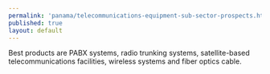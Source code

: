 ```yaml
--- 
permalink: 'panama/telecommunications-equipment-sub-sector-prospects.html' 
published: true 
layout: default
---
```

Best products are PABX systems, radio trunking systems, satellite-based telecommunications facilities, wireless systems and fiber optics cable.
